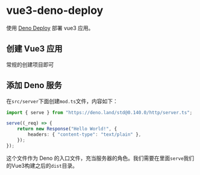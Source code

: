 # vue3-deno-deploy
使用 [Deno Deploy](https://deno.com/deploy) 部署 vue3 应用。


## 创建 Vue3 应用

常规的创建项目即可

## 添加 Deno 服务
在`src/server`下面创建`mod.ts`文件，内容如下：
```ts
import { serve } from "https://deno.land/std@0.140.0/http/server.ts";

serve((_req) => {
    return new Response("Hello World!", {
        headers: { "content-type": "text/plain" },
    });
});
```
这个文件作为 Deno 的入口文件，充当服务器的角色。我们需要在里面`serve`我们的Vue3构建之后的`dist`目录。
